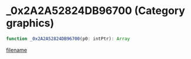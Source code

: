 # _0x2A2A52824DB96700 (Category graphics)

```js
function _0x2A2A52824DB96700(p0: intPtr): Array
```

[filename](_0x2A2A52824DB96700_m.md ':include')